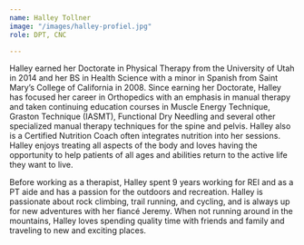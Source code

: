 ```yaml
---
name: Halley Tollner
image: "/images/halley-profiel.jpg"
role: DPT, CNC

---
```

Halley earned her Doctorate in Physical Therapy from the University of Utah in 2014 and her BS in Health Science with a minor in Spanish from Saint Mary’s College of California in 2008. Since earning her Doctorate, Halley has focused her career in Orthopedics with an emphasis in manual therapy and taken continuing education courses in Muscle Energy Technique, Graston Technique (IASMT), Functional Dry Needling and several other specialized manual therapy techniques for the spine and pelvis. Halley also is a Certified Nutrition Coach often integrates nutrition into her sessions. Halley enjoys treating all aspects of the body and loves having the opportunity to help patients of all ages and abilities return to the active life they want to live.

Before working as a therapist, Halley spent 9 years working for REI and as a PT aide and has a passion for the outdoors and recreation. Halley is passionate about rock climbing, trail running, and cycling, and is always up for new adventures with her fiancé Jeremy. When not running around in the mountains, Halley loves spending quality time with friends and family and traveling to new and exciting places.